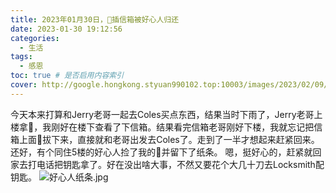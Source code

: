 ```yaml
---
title: 2023年01月30日，🔑插信箱被好心人归还
date: 2023-01-30 19:12:56
categories:
  - 生活
tags:
  - 感恩
toc: true # 是否启用内容索引
cover: http://google.hongkong.styuan990102.top:10003/images/2023/02/09/IMG_20230131_011038_edit_226554544470636.jpg
---
```

今天本来打算和Jerry老哥一起去Coles买点东西，结果当时下雨了，Jerry老哥上楼拿🌂，我刚好在楼下查看了下信箱。结果看完信箱老哥刚好下楼，我就忘记把信箱上面🔑拔下来，直接就和老哥出发去Coles了。走到了一半才想起来赶紧回来。还好，有个同住5楼的好心人捡了我的🔑并留下了纸条。
嗯，挺好心的，赶紧就回家去打电话把钥匙拿了。好在没出啥大事，不然又要花个大几十刀去Locksmith配钥匙。
![好心人纸条.jpg](http://google.hongkong.styuan990102.top:10003/images/2023/02/09/IMG_20230131_011038_edit_226554544470636.jpg)